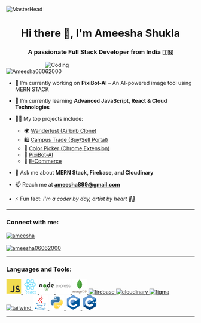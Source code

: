 ![MasterHead](https://imgs.search.brave.com/fvO3sB7eicRn3lmXIupPfQN7zysiJiw3EqPg0Skd0tM/rs:fit:1200:331:1/g:ce/aHR0cHM6Ly9taXIt/czMtY2RuLWNmLmJl/aGFuY2UubmV0L3By/b2plY3RfbW9kdWxl/cy8xNDAwX29wdF8x/LzZjMGY5Yjk1NzQ2/MTUxLjVlOWVjZGU2/OTU5OWUuZ2lm.gif)

<h1 align="center">Hi there 👋, I'm Ameesha Shukla</h1>
<h3 align="center">A passionate Full Stack Developer from India 🇮🇳</h3>

<img align="right" alt="Coding" width="400" src="https://imgs.search.brave.com/OC_3jYWo7N4Vax_ChTiZvZg9fSZnZpaPaXPKqf2qD80/rs:fit:800:600:1/g:ce/aHR0cHM6Ly9jZG4u/ZHJpYmJibGUuY29t/L3VzZXJzLzkyNjUz/Ny9zY3JlZW5zaG90/cy80NTAyOTI0L3B5/dGhvbi0yLmdpZg.gif">

<p align="left"> <img src="https://komarev.com/ghpvc/?username=Ameesha06062000&label=Profile%20views&color=0e75b6&style=flat" alt="Ameesha06062000" /> </p>

- 🔭 I’m currently working on **PixiBot-AI** – An AI-powered image tool using MERN STACK

- 🌱 I’m currently learning **Advanced JavaScript, React & Cloud Technologies**

- 👩‍💻 My top projects include:  
  - 🌍 [Wanderlust (Airbnb Clone)](https://github.com/Ameesha06062000/Wanderlust)   
  - 🛍️ [Campus Trade (Buy/Sell Portal)](https://github.com/Ameesha06062000/Campus-Trade)  
  - 🎨 [Color Picker (Chrome Extension)](https://github.com/Ameesha06062000/ColorPicker-ChromeExtension)  
  - 🧠 [PixiBot-AI](https://github.com/Ameesha06062000/PixiBot-AI)
  - 🛒 [E-Commerce](https://github.com/Ameesha06062000/E_Commerce2.0)   

- 💬 Ask me about **MERN Stack, Firebase, and Cloudinary**

- 📫 Reach me at **ameesha899@gmail.com**

- ⚡ Fun fact: *I'm a coder by day, artist by heart 🎨✨*

---

<h3 align="left">Connect with me:</h3>
<p align="left">
<a href="https://www.linkedin.com/in/ameesha-shukla-5366361ab/" target="blank"><img align="center" src="https://raw.githubusercontent.com/rahuldkjain/github-profile-readme-generator/master/src/images/icons/Social/linked-in-alt.svg" alt="ameesha" height="30" width="40" /></a>

<a href="https://leetcode.com/u/AmeeshaShukla/" target="blank"><img align="center" src="https://raw.githubusercontent.com/rahuldkjain/github-profile-readme-generator/master/src/images/icons/Social/leet-code.svg" alt="ameesha06062000" height="30" width="40" /></a>
</p>

---

<h3 align="left">Languages and Tools:</h3>
<p align="left">
  <a href="https://developer.mozilla.org/en-US/docs/Web/JavaScript" target="_blank"> <img src="https://raw.githubusercontent.com/devicons/devicon/master/icons/javascript/javascript-original.svg" alt="javascript" width="40" height="40"/> </a>
  <a href="https://reactjs.org/" target="_blank"> <img src="https://raw.githubusercontent.com/devicons/devicon/master/icons/react/react-original-wordmark.svg" alt="react" width="40" height="40"/> </a>
  <a href="https://nodejs.org/" target="_blank"> <img src="https://raw.githubusercontent.com/devicons/devicon/master/icons/nodejs/nodejs-original-wordmark.svg" alt="nodejs" width="40" height="40"/> </a>
  <a href="https://expressjs.com" target="_blank"> <img src="https://raw.githubusercontent.com/devicons/devicon/master/icons/express/express-original-wordmark.svg" alt="express" width="40" height="40"/> </a>
  <a href="https://www.mongodb.com/" target="_blank"> <img src="https://raw.githubusercontent.com/devicons/devicon/master/icons/mongodb/mongodb-original-wordmark.svg" alt="mongodb" width="40" height="40"/> </a>
  <a href="https://firebase.google.com/" target="_blank"> <img src="https://www.vectorlogo.zone/logos/firebase/firebase-icon.svg" alt="firebase" width="40" height="40"/> </a>
  <a href="https://cloudinary.com/" target="_blank"> <img src="https://www.vectorlogo.zone/logos/cloudinary/cloudinary-icon.svg" alt="cloudinary" width="40" height="40"/> </a>
  <a href="https://www.figma.com/" target="_blank"> <img src="https://www.vectorlogo.zone/logos/figma/figma-icon.svg" alt="figma" width="40" height="40"/> </a>
  <a href="https://tailwindcss.com/" target="_blank"> <img src="https://www.vectorlogo.zone/logos/tailwindcss/tailwindcss-icon.svg" alt="tailwind" width="40" height="40"/> </a>
  <a href="https://www.java.com/" target="_blank"> <img src="https://raw.githubusercontent.com/devicons/devicon/master/icons/java/java-original.svg" alt="java" width="40" height="40"/> </a>
  <a href="https://www.python.org/" target="_blank"> <img src="https://raw.githubusercontent.com/devicons/devicon/master/icons/python/python-original.svg" alt="python" width="40" height="40"/> </a>
  <a href="https://www.cprogramming.com/" target="_blank"> <img src="https://raw.githubusercontent.com/devicons/devicon/master/icons/c/c-original.svg" alt="c" width="40" height="40"/> </a>
  <a href="https://www.w3schools.com/cpp/" target="_blank"> <img src="https://raw.githubusercontent.com/devicons/devicon/master/icons/cplusplus/cplusplus-original.svg" alt="cpp" width="40" height="40"/> </a>
</p>

---


